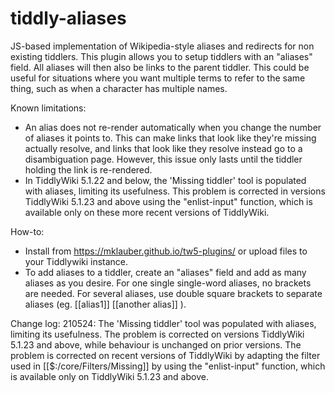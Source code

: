 # tiddly-aliases
JS-based implementation of Wikipedia-style aliases and redirects for non existing tiddlers. This plugin allows you to setup tiddlers with an "aliases" field. All aliases will then also be links to the parent tiddler. This could be useful for situations where you want multiple terms to refer to the same thing, such as when a character has multiple names.

Known limitations:
* An alias does not re-render automatically when you change the number of aliases it points to. This can make links that look like they're missing actually resolve, and links that look like they resolve instead go to a disambiguation page. However, this issue only lasts until the tiddler holding the link is re-rendered.
* In TiddlyWiki 5.1.22 and below, the 'Missing tiddler' tool is populated with aliases, limiting its usefulness. This problem is corrected in versions TiddlyWiki 5.1.23 and above using the "enlist-input" function, which is available only on these more recent versions of TiddlyWiki.

How-to:
* Install from https://mklauber.github.io/tw5-plugins/ or upload files to your Tiddlywiki instance.
* To add aliases to a tiddler, create an "aliases" field and add as many aliases as you desire. For one single single-word aliases, no brackets are needed. For several aliases, use double square brackets to separate aliases (eg. [[alias1]] [[another alias]] ).

Change log:
210524: The 'Missing tiddler' tool was populated with aliases, limiting its usefulness. The problem is corrected on versions TiddlyWiki 5.1.23 and above, while behaviour is unchanged on prior versions. The problem is corrected on recent versions of TiddlyWiki by adapting the filter used in [[$:/core/Filters/Missing]] by using the "enlist-input" function, which is available only on TiddlyWiki 5.1.23 and above.
